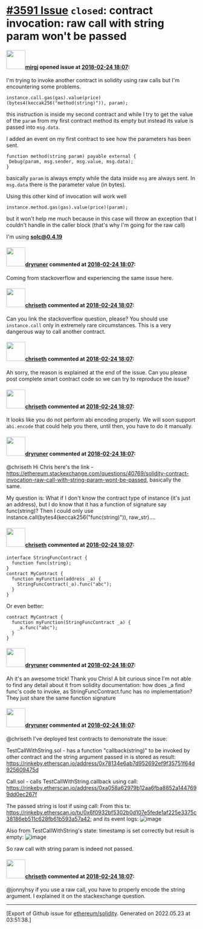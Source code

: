 # [\#3591 Issue](https://github.com/ethereum/solidity/issues/3591) `closed`: contract invocation: raw call with string param won't be passed

#### <img src="https://avatars.githubusercontent.com/u/17768831?v=4" width="50">[mirgj](https://github.com/mirgj) opened issue at [2018-02-24 18:07](https://github.com/ethereum/solidity/issues/3591):

I'm trying to invoke another contract in solidity using raw calls but I'm encountering some problems.
```solidity
instance.call.gas(gas).value(price)(bytes4(keccak256("method(string)")), param);
```
this instruction is inside my second contract and while I try to get the value of the `param` from my first contract method its empty but instead its value is passed into `msg.data`.

I added an event on my first contract to see how the parameters has been sent.

```solidity
function method(string param) payable external {
 Debug(param, msg.sender, msg.value, msg.data);
}
```
basically `param` is always empty while the data inside `msg` are always sent. In `msg.data` there is the parameter value (in bytes).

Using this other kind of invocation will work well

```solidity
instance.method.gas(gas).value(price)(param);
```
but it won't help me much because in this case will throw an exception that I couldn't handle in the caller block (that's why I'm going for the raw call) 

I'm using **solc@0.4.19**


#### <img src="https://avatars.githubusercontent.com/u/1220361?u=6ed15ee6f0ed36d2a2b688b50c50b604f9e12b9d&v=4" width="50">[dryruner](https://github.com/dryruner) commented at [2018-02-24 18:07](https://github.com/ethereum/solidity/issues/3591#issuecomment-369576303):

Coming from stackoverflow and experiencing the same issue here.

#### <img src="https://avatars.githubusercontent.com/u/9073706?v=4" width="50">[chriseth](https://github.com/chriseth) commented at [2018-02-24 18:07](https://github.com/ethereum/solidity/issues/3591#issuecomment-369588065):

Can you link the stackoverflow question, please? You should use `instance.call` only in extremely rare circumstances. This is a very dangerous way to call another contract.

#### <img src="https://avatars.githubusercontent.com/u/9073706?v=4" width="50">[chriseth](https://github.com/chriseth) commented at [2018-02-24 18:07](https://github.com/ethereum/solidity/issues/3591#issuecomment-369588294):

Ah sorry, the reason is explained at the end of the issue. Can you please post complete smart contract code so we can try to reproduce the issue?

#### <img src="https://avatars.githubusercontent.com/u/9073706?v=4" width="50">[chriseth](https://github.com/chriseth) commented at [2018-02-24 18:07](https://github.com/ethereum/solidity/issues/3591#issuecomment-369588500):

It looks like you do not perform abi encoding properly. We will soon support `abi.encode` that could help you there, until then, you have to do it manually.

#### <img src="https://avatars.githubusercontent.com/u/1220361?u=6ed15ee6f0ed36d2a2b688b50c50b604f9e12b9d&v=4" width="50">[dryruner](https://github.com/dryruner) commented at [2018-02-24 18:07](https://github.com/ethereum/solidity/issues/3591#issuecomment-369591253):

@chriseth Hi Chris here's the link - https://ethereum.stackexchange.com/questions/40769/solidity-contract-invocation-raw-call-with-string-param-wont-be-passed, basically the same.

My question is: What if I don't know the contract type of instance (it's just an address), but I do know that it has a function of signature say func(string)? Then I could only use instance.call(bytes4(keccak256("func(string)")), raw_str)....

#### <img src="https://avatars.githubusercontent.com/u/9073706?v=4" width="50">[chriseth](https://github.com/chriseth) commented at [2018-02-24 18:07](https://github.com/ethereum/solidity/issues/3591#issuecomment-369632215):

```
interface StringFuncContract {
  function func(string);
}
contract MyContract {
  function myFunction(address _a) {
    StringFuncContract(_a).func("abc");
  }
}
```

Or even better:
```
contract MyContract {
  function myFunction(StringFuncContract _a) {
    _a.func("abc");
  }
}
```

#### <img src="https://avatars.githubusercontent.com/u/1220361?u=6ed15ee6f0ed36d2a2b688b50c50b604f9e12b9d&v=4" width="50">[dryruner](https://github.com/dryruner) commented at [2018-02-24 18:07](https://github.com/ethereum/solidity/issues/3591#issuecomment-369773948):

Ah it's an awesome trick! Thank you Chris!  A bit curious since I'm not able to find any detail about it from solidity documentation: how does _a find func's code to invoke, as StringFuncContract.func has no implementation? They just share the same function signature

#### <img src="https://avatars.githubusercontent.com/u/1220361?u=6ed15ee6f0ed36d2a2b688b50c50b604f9e12b9d&v=4" width="50">[dryruner](https://github.com/dryruner) commented at [2018-02-24 18:07](https://github.com/ethereum/solidity/issues/3591#issuecomment-369787054):

@chriseth I've deployed test contracts to demonstrate the issue:

TestCallWithString.sol - has a function "callback(string)" to be invoked by other contract and the string argument passed in is stored as result:
https://rinkeby.etherscan.io/address/0x78134e6ab7d952692ef9f35751f64d925609475d

Call.sol - calls TestCallWithString.callback using call:
https://rinkeby.etherscan.io/address/0xa058a62979b12aa6fba8852a1447699dd0ec267f

The passed string is lost if using call:
From this tx: https://rinkeby.etherscan.io/tx/0x6f0932bf5302b0d107e5fede1af225e3375c38186eb511c628fb61b593a57a42;
and its event logs: 
![image](https://user-images.githubusercontent.com/1220361/36878383-95592882-1d73-11e8-9bfb-9f70914faffc.png)

Also from TestCallWithString's state: timestamp is set correctly but result is empty:
![image](https://user-images.githubusercontent.com/1220361/36878403-af176306-1d73-11e8-9682-0064c5cacee6.png)

So raw call with string param is indeed not passed.

#### <img src="https://avatars.githubusercontent.com/u/9073706?v=4" width="50">[chriseth](https://github.com/chriseth) commented at [2018-02-24 18:07](https://github.com/ethereum/solidity/issues/3591#issuecomment-369876862):

@jonnyhsy if you use a raw call, you have to properly encode the string argument. I explained it on the stackexchange question.


-------------------------------------------------------------------------------



[Export of Github issue for [ethereum/solidity](https://github.com/ethereum/solidity). Generated on 2022.05.23 at 03:51:38.]
